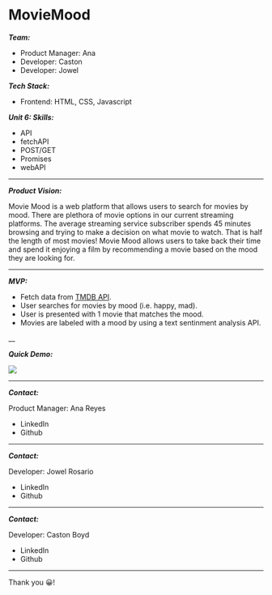 # MovieMood

***Team:***

* Product Manager: Ana
* Developer: Caston
* Developer: Jowel
  
***Tech Stack:***

* Frontend: HTML, CSS, Javascript

***Unit 6: Skills:***

* API
* fetchAPI
* POST/GET
* Promises
* webAPI

___
***Product Vision:***

Movie Mood is a web platform that allows users to search for movies by mood. There are plethora of movie options in our current streaming platforms.
The average streaming service subscriber spends 45 minutes browsing and trying to make a decision on what movie to watch.
That is half the length of most movies!
Movie Mood allows users to take back their time and spend it enjoying a film by recommending a movie based on the mood they are looking for.

___
***MVP:***

* Fetch data from [TMDB API](https://developers.themoviedb.org/4/getting-started/authorization).
* User searches for movies by mood (i.e. happy, mad).
* User is presented with 1 movie that matches the mood.
* Movies are labeled with a mood by using a text sentinment analysis API.
  
__

***Quick Demo:***

![](imgs/preview.gif)


___

***Contact:***

Product Manager: Ana Reyes

* LinkedIn
* Github

___

***Contact:***

Developer: Jowel Rosario

* LinkedIn
* Github
  
___

***Contact:***

Developer: Caston Boyd

* LinkedIn
* Github
___

Thank you 😀!